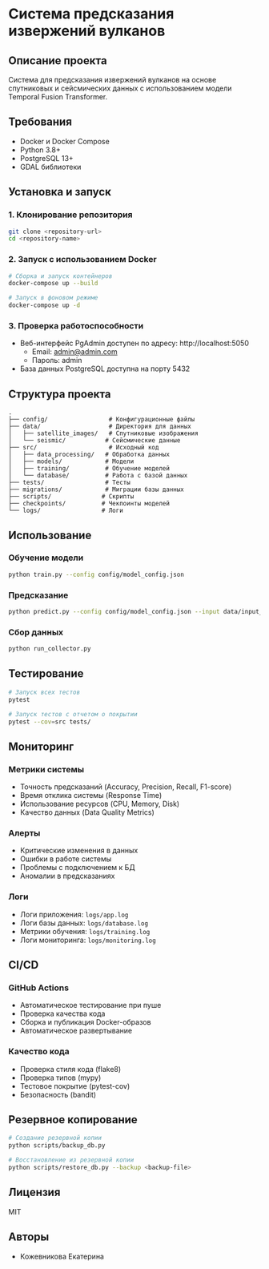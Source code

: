 # Система предсказания извержений вулканов

## Описание проекта
Система для предсказания извержений вулканов на основе спутниковых и сейсмических данных с использованием модели Temporal Fusion Transformer.

## Требования
- Docker и Docker Compose
- Python 3.8+
- PostgreSQL 13+
- GDAL библиотеки

## Установка и запуск

### 1. Клонирование репозитория
```bash
git clone <repository-url>
cd <repository-name>
```

### 2. Запуск с использованием Docker
```bash
# Сборка и запуск контейнеров
docker-compose up --build

# Запуск в фоновом режиме
docker-compose up -d
```

### 3. Проверка работоспособности
- Веб-интерфейс PgAdmin доступен по адресу: http://localhost:5050
  - Email: admin@admin.com
  - Пароль: admin
- База данных PostgreSQL доступна на порту 5432

## Структура проекта
```
.
├── config/                 # Конфигурационные файлы
├── data/                   # Директория для данных
│   ├── satellite_images/   # Спутниковые изображения
│   └── seismic/           # Сейсмические данные
├── src/                    # Исходный код
│   ├── data_processing/   # Обработка данных
│   ├── models/            # Модели
│   ├── training/          # Обучение моделей
│   └── database/          # Работа с базой данных
├── tests/                 # Тесты
├── migrations/            # Миграции базы данных
├── scripts/              # Скрипты
├── checkpoints/          # Чекпоинты моделей
└── logs/                 # Логи
```

## Использование

### Обучение модели
```bash
python train.py --config config/model_config.json
```

### Предсказание
```bash
python predict.py --config config/model_config.json --input data/input_data.json
```

### Сбор данных
```bash
python run_collector.py
```

## Тестирование
```bash
# Запуск всех тестов
pytest

# Запуск тестов с отчетом о покрытии
pytest --cov=src tests/
```

## Мониторинг

### Метрики системы
- Точность предсказаний (Accuracy, Precision, Recall, F1-score)
- Время отклика системы (Response Time)
- Использование ресурсов (CPU, Memory, Disk)
- Качество данных (Data Quality Metrics)

### Алерты
- Критические изменения в данных
- Ошибки в работе системы
- Проблемы с подключением к БД
- Аномалии в предсказаниях

### Логи
- Логи приложения: `logs/app.log`
- Логи базы данных: `logs/database.log`
- Метрики обучения: `logs/training.log`
- Логи мониторинга: `logs/monitoring.log`

## CI/CD

### GitHub Actions
- Автоматическое тестирование при пуше
- Проверка качества кода
- Сборка и публикация Docker-образов
- Автоматическое развертывание

### Качество кода
- Проверка стиля кода (flake8)
- Проверка типов (mypy)
- Тестовое покрытие (pytest-cov)
- Безопасность (bandit)

## Резервное копирование
```bash
# Создание резервной копии
python scripts/backup_db.py

# Восстановление из резервной копии
python scripts/restore_db.py --backup <backup-file>
```

## Лицензия
MIT

## Авторы
- Кожевникова Екатерина
